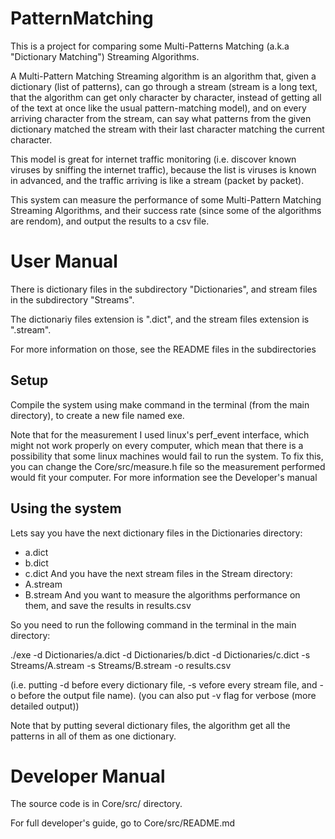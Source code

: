 PatternMatching
===============

This is a project for comparing some Multi-Patterns Matching (a.k.a "Dictionary Matching") Streaming Algorithms.

A Multi-Pattern Matching Streaming algorithm is an algorithm that, given a dictionary (list of patterns), can go
through a stream (stream is a long text, that the algorithm can get only character by character, instead of getting
all of the text at once like the usual pattern-matching model), and on every arriving character from the stream,
can say what patterns from the given dictionary matched the stream with their last character matching the current character.

This model is great for internet traffic monitoring (i.e. discover known viruses by sniffing the internet traffic),
because the list is viruses is known in advanced, and the traffic arriving is like a stream (packet by packet).

This system can measure the performance of some Multi-Pattern Matching Streaming Algorithms, and their success rate
(since some of the algorithms are rendom), and output the results to a csv file.

# User Manual

There is dictionary files in the subdirectory "Dictionaries", and stream files in the subdirectory "Streams".

The dictionariy files extension is ".dict", and the stream files extension is ".stream".

For more information on those, see the README files in the subdirectories

## Setup

Compile the system using make command in the terminal (from the main directory), to create a new file named exe.

Note that for the measurement I used linux's perf_event interface, which might not work properly on every computer,
which mean that there is a possibility that some linux machines would fail to run the system.
To fix this, you can change the Core/src/measure.h file so the measurement performed would fit your computer.
For more information see the Developer's manual

## Using the system

Lets say you have the next dictionary files in the Dictionaries directory:
*  a.dict
*  b.dict
*  c.dict
And you have the next stream files in the Stream directory:
*  A.stream
*  B.stream
And you want to measure the algorithms performance on them, and save the results in results.csv

So you need to run the following command in the terminal in the main directory:

./exe -d Dictionaries/a.dict -d Dictionaries/b.dict -d Dictionaries/c.dict -s Streams/A.stream -s Streams/B.stream -o results.csv

(i.e. putting -d before every dictionary file, -s vefore every stream file, and -o before the output file name).
(you can also put -v flag for verbose (more detailed output))

Note that by putting several dictionary files, the algorithm get all the patterns in all of them as one dictionary.

# Developer Manual

The source code is in Core/src/ directory.

For full developer's guide, go to Core/src/README.md